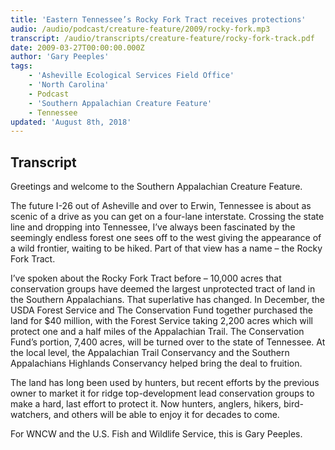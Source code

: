 ```yaml
---
title: 'Eastern Tennessee’s Rocky Fork Tract receives protections'
audio: /audio/podcast/creature-feature/2009/rocky-fork.mp3
transcript: /audio/transcripts/creature-feature/rocky-fork-track.pdf
date: 2009-03-27T00:00:00.000Z
author: 'Gary Peeples'
tags:
    - 'Asheville Ecological Services Field Office'
    - 'North Carolina'
    - Podcast
    - 'Southern Appalachian Creature Feature'
    - Tennessee
updated: 'August 8th, 2018'
---
```


## Transcript

Greetings and welcome to the Southern Appalachian Creature Feature.

The future I-26 out of Asheville and over to Erwin, Tennessee is about as scenic of a drive as you can get on a four-lane interstate. Crossing the state line and dropping into Tennessee, I’ve always been fascinated by the seemingly endless forest one sees off to the west giving the appearance of a wild frontier, waiting to be hiked. Part of that view has a name – the Rocky Fork Tract.

I’ve spoken about the Rocky Fork Tract before – 10,000 acres that conservation groups have deemed the largest unprotected tract of land in the Southern Appalachians. That superlative has changed. In December, the USDA Forest Service and The Conservation Fund together purchased the land for $40 million, with the Forest Service taking 2,200 acres which will protect one and a half miles of the Appalachian Trail. The Conservation Fund’s portion, 7,400 acres, will be turned over to the state of Tennessee. At the local level, the Appalachian Trail Conservancy and the Southern Appalachians Highlands Conservancy helped bring the deal to fruition.

The land has long been used by hunters, but recent efforts by the previous owner to market it for ridge top-development lead conservation groups to make a hard, last effort to protect it. Now hunters, anglers, hikers, bird-watchers, and others will be able to enjoy it for decades to come.

For WNCW and the U.S. Fish and Wildlife Service, this is Gary Peeples.
